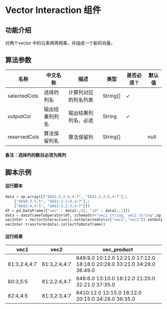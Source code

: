 # Vector Interaction 组件

## 功能介绍
对两个vector 中的元素两两相乘，并组成一个新的向量。

## 算法参数

| 名称 | 中文名称 | 描述 | 类型 | 是否必须？ | 默认值 |
| --- | --- | --- | --- | --- | --- |
| selectedCols | 选择的列名 | 计算列对应的列名列表 | String[] | ✓ |  |
| outputCol | 输出结果列列名 | 输出结果列列名，必选 | String | ✓ |  |
| reservedCols | 算法保留列名 | 算法保留列 | String[] |  | null |


#### 备注：选择列的数目必须为两列

## 脚本示例

#### 运行脚本
``` python
data = np.array([["$8$1:3,2:4,4:7", "$8$1:3,2:4,4:7"],\
    ["$8$0:3,5:5", "$8$1:2,2:4,4:7"],\
    ["$8$2:4,4:5", "$8$1:3,2:3,4:7"]])
df = pd.DataFrame({"vec" : data[:,0], "id" : data[:,1]})
data = dataframeToOperator(df, schemaStr="vec1 string, vec2 string",op_type="batch")
vecInter = VectorInteraction().setSelectedCols(["vec1","vec2"]).setOutputCol("vec_product")
vecInter.transform(data).collectToDataframe()
```
#### 运行结果


| vec1           | vec2           | vec_product                              |
| -------------- | -------------- | ---------------------------------------- |
| $8$1:3,2:4,4:7 | $8$1:3,2:4,4:7 | $64$9:9.0 10:12.0 12:21.0 17:12.0 18:16.0 20:28.0 33:21.0 34:28.0 36:49.0 |
| $8$0:3,5:5     | $8$1:2,2:4,4:7 | $64$8:6.0 13:10.0 16:12.0 21:20.0 32:21.0 37:35.0 |
| $8$2:4,4:5     | $8$1:3,2:3,4:7 | $64$10:12.0 12:15.0 18:12.0 20:15.0 34:28.0 36:35.0 |
